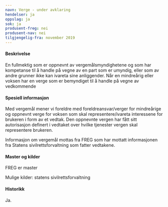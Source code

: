 ```yaml
---
navn: Verge - under avklaring
hendelser: ja
oppslag: ja
sok: ja
produsent-freg: nei
produsent-nav: nei
tilgjengelig-fra: november 2019
---
```


#### Beskrivelse

En fullmektig som er oppnevnt av vergemålsmyndighetene og som har kompetanse til å handle på vegne av en part som er umyndig, eller som av
andre grunner ikke kan ivareta sine anliggender. Når en mindreårig eller voksen har en verge som er bemyndiget til å handle på vegne av
vedkommende

#### Spesiell informasjon

Med vergemål mener vi foreldre med foreldreansvar/verger for mindreårige og oppnevnt verge for voksen som skal representere/ivareta
interessene for brukeren i form av et vedtak. Den oppnevnte vergen har fått sitt autorisasjon definert i vedtaket over hvilke tjenester
vergen skal representere brukeren.

Informasjon om vergemål mottas fra FREG som har mottatt informasjonen fra Statens sivilrettsforvaltning som fatter vedtakene.

#### Master og kilder

FREG er master

Mulige kilder: statens sivilrettsforvaltning

#### Historikk

Ja.


